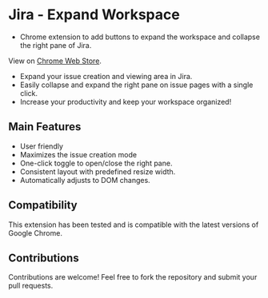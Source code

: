 # Jira - Expand Workspace

* Chrome extension to add buttons to expand the workspace and collapse the right pane of Jira.

View on [Chrome Web Store](https://chromewebstore.google.com/detail/occanfpdiglllenbekgbnhijeoincilf).

* Expand your issue creation and viewing area in Jira.
* Easily collapse and expand the right pane on issue pages with a single click.
* Increase your productivity and keep your workspace organized!

## Main Features

* User friendly
* Maximizes the issue creation mode
* One-click toggle to open/close the right pane.
* Consistent layout with predefined resize width.
* Automatically adjusts to DOM changes.

## Compatibility

This extension has been tested and is compatible with the latest versions of Google Chrome.

## Contributions

Contributions are welcome! Feel free to fork the repository and submit your pull requests.
